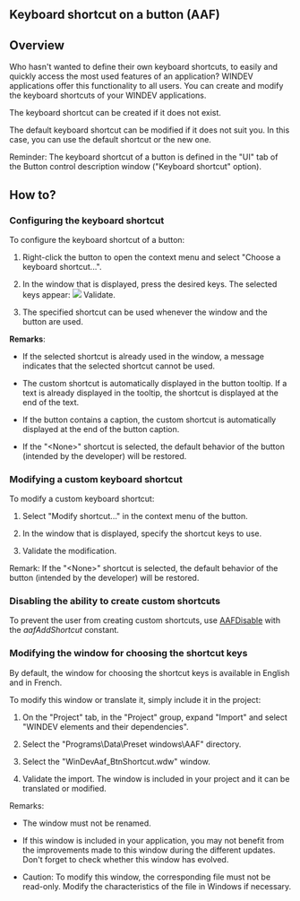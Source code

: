 


## Keyboard shortcut on a button (AAF)
			



<a name="NOTE1"></a>
<a name="NOTE1_1"></a>


## Overview
<a name="overview_ELTTEXTE000147"></a>
Who hasn't wanted to define their own keyboard shortcuts, to easily and quickly access the most used features of an application? WINDEV applications offer this functionality to all users. You can create and modify the keyboard shortcuts of your WINDEV applications. 

The keyboard shortcut can be created if it does not exist. 

The default keyboard shortcut can be modified if it does not suit you. In this case, you can use the default shortcut or the new one.

Reminder: The keyboard shortcut of a button is defined in the "UI" tab of the Button control description window ("Keyboard shortcut" option).

<a name="NOTE2"></a>
<a name="NOTE2_1"></a>


## How to?
<a name="how_ELTTEXTE000171"></a>


### Configuring the keyboard shortcut
<a name="configuring_the_keyboard_shortcut_ELTPARAGRAPHE000026"></a>

To configure the keyboard shortcut of a button:

1. Right-click the button to open the context menu and select "Choose a keyboard shortcut...".

2. In the window that is displayed, press the desired keys. The selected keys appear: ![](https://doc.pcsoft.fr/en-US/images/image.awp?langid=3&name=Choix%20d'un%20raccourci.jpg)
Validate. 

3. The specified shortcut can be used whenever the window and the button are used.




**Remarks**: 

- If the selected shortcut is already used in the window, a message indicates that the selected shortcut cannot be used.

- The custom shortcut is automatically displayed in the button tooltip. If a text is already displayed in the tooltip, the shortcut is displayed at the end of the text.

- If the button contains a caption, the custom shortcut is automatically displayed at the end of the button caption.

- If the "&lt;None&gt;" shortcut is selected, the default behavior of the button (intended by the developer) will be restored. 



<a name="NOTE2_2"></a>


### Modifying a custom keyboard shortcut
<a name="modifying_custom_keyboard_shortcut_ELTPARAGRAPHE000050"></a>

To modify a custom keyboard shortcut:

1. Select "Modify shortcut..." in the context menu of the button.

2. In the window that is displayed, specify the shortcut keys to use.

3. Validate the modification.


Remark: If the "&lt;None&gt;" shortcut is selected, the default behavior of the button (intended by the developer) will be restored.
<a name="NOTE2_3"></a>


### Disabling the ability to create custom shortcuts
<a name="disabling_the_ability_create_custom_shortcuts_ELTPARAGRAPHE000063"></a>

To prevent the user from creating custom shortcuts, use [AAFDisable](../WDLang1/1000022018.md) with the *aafAddShortcut* constant.
<a name="NOTE2_4"></a>


### Modifying the window for choosing the shortcut keys
<a name="modifying_the_window_for_choosing_the_shortcut_keys_ELTPARAGRAPHE000073"></a>

By default, the window for choosing the shortcut keys is available in English and in French. 

To modify this window or translate it, simply include it in the project: 

1. On the "Project" tab, in the "Project" group, expand "Import" and select "WINDEV elements and their dependencies".

2. Select the "Programs\\Data\\Preset windows\\AAF" directory. 

3. Select the "WinDevAaf_BtnShortcut.wdw" window. 

4. Validate the import. The window is included in your project and it can be translated or modified. 




Remarks:

- The window must not be renamed.

- If this window is included in your application, you may not benefit from the improvements made to this window during the different updates. Don't forget to check whether this window has evolved.

- Caution: To modify this window, the corresponding file must not be read-only. Modify the characteristics of the file in Windows if necessary.





